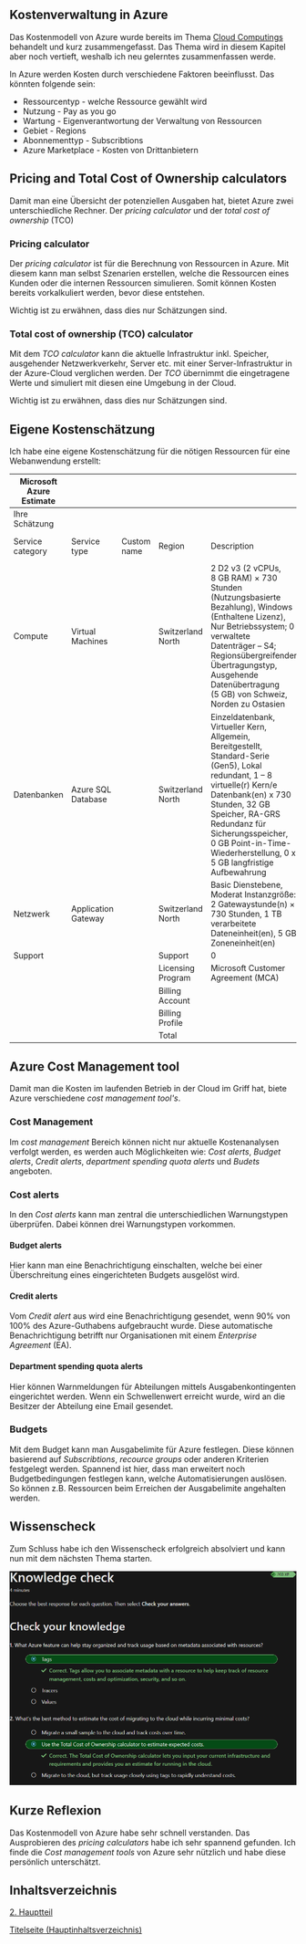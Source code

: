 ## Kostenverwaltung in Azure

Das Kostenmodell von Azure wurde bereits im Thema [Cloud Computings](./Beschreiben_des_Cloud_Computings.md#verbrauchsbasierten-modells-kostenmodell) behandelt und kurz zusammengefasst. Das Thema wird in diesem Kapitel aber noch vertieft, weshalb ich neu gelerntes zusammenfassen werde.

In Azure werden Kosten durch verschiedene Faktoren beeinflusst. Das könnten folgende sein:

- Ressourcentyp - welche Ressource gewählt wird
- Nutzung - Pay as you go
- Wartung - Eigenverantwortung der Verwaltung von Ressourcen
- Gebiet - Regions
- Abonnementtyp - Subscribtions
- Azure Marketplace - Kosten von Drittanbietern

## Pricing and Total Cost of Ownership calculators

Damit man eine Übersicht der potenziellen Ausgaben hat, bietet Azure zwei unterschiedliche Rechner. Der *pricing calculator* und der *total cost of ownership* (TCO)

### Pricing calculator

Der *pricing calculator* ist für die Berechnung von Ressourcen in Azure. Mit diesem kann man selbst Szenarien erstellen, welche die Ressourcen eines Kunden oder die internen Ressourcen simulieren. Somit können Kosten bereits vorkalkuliert werden, bevor diese entstehen. 

Wichtig ist zu erwähnen, dass dies nur Schätzungen sind.

### Total cost of ownership (TCO) calculator

Mit dem *TCO calculator* kann die aktuelle Infrastruktur inkl. Speicher, ausgehender Netzwerkverkehr, Server etc. mit einer Server-Infrastruktur in der Azure-Cloud verglichen werden. Der *TCO* übernimmt die eingetragene Werte und simuliert mit diesen eine Umgebung in der Cloud.

Wichtig ist zu erwähnen, dass dies nur Schätzungen sind.

## Eigene Kostenschätzung

Ich habe eine eigene Kostenschätzung für die nötigen Ressourcen für eine Webanwendung erstellt:

| Microsoft Azure Estimate |                     |             |                   |                                                                                                                                                                                                                                                                                               |                        |                        |
|--------------------------|---------------------|-------------|-------------------|-----------------------------------------------------------------------------------------------------------------------------------------------------------------------------------------------------------------------------------------------------------------------------------------------|------------------------|------------------------|
| Ihre Schätzung           |                     |             |                   |                                                                                                                                                                                                                                                                                               |                        |                        |
| Service category         | Service type        | Custom name | Region            | Description                                                                                                                                                                                                                                                                                   | Estimated monthly cost | Estimated upfront cost |
| Compute                  | Virtual Machines    |             | Switzerland North | 2 D2 v3 (2 vCPUs, 8 GB RAM) × 730 Stunden (Nutzungsbasierte Bezahlung), Windows (Enthaltene Lizenz), Nur Betriebssystem; 0 verwaltete Datenträger – S4; Regionsübergreifender Übertragungstyp, Ausgehende Datenübertragung (5 GB) von Schweiz, Norden zu Ostasien                             | CHF296.67              | CHF0.00                |
| Datenbanken              | Azure SQL Database  |             | Switzerland North | Einzeldatenbank, Virtueller Kern, Allgemein, Bereitgestellt, Standard-Serie (Gen5), Lokal redundant, 1 – 8 virtuelle(r) Kern/e Datenbank(en) x 730 Stunden, 32 GB Speicher, RA-GRS Redundanz für Sicherungsspeicher, 0 GB Point-in-Time-Wiederherstellung, 0 x 5 GB langfristige Aufbewahrung | CHF1’511.54            | CHF0.00                |
| Netzwerk                 | Application Gateway |             | Switzerland North | Basic Dienstebene, Moderat Instanzgröße: 2 Gatewaystunde(n) × 730 Stunden, 1 TB verarbeitete Dateneinheit(en), 5 GB Zoneneinheit(en)                                                                                                                                                          | CHF114.22              | CHF0.00                |
| Support                  |                     |             | Support           | 0                                                                                                                                                                                                                                                                                             | CHF0.00                |                        |
|                          |                     |             | Licensing Program | Microsoft Customer Agreement (MCA)                                                                                                                                                                                                                                                            |                        |                        |
|                          |                     |             | Billing Account   |                                                                                                                                                                                                                                                                                               |                        |                        |
|                          |                     |             | Billing Profile   |                                                                                                                                                                                                                                                                                               |                        |                        |
|                          |                     |             | Total             |                                                                                                                                                                                                                                                                                               | CHF1’922.43            | CHF0.00                |


## Azure Cost Management tool

Damit man die Kosten im laufenden Betrieb in der Cloud im Griff hat, biete Azure verschiedene *cost management tool's*. 

### Cost Management

Im *cost management* Bereich können nicht nur aktuelle Kostenanalysen verfolgt werden, es werden auch Möglichkeiten wie: *Cost alerts*, *Budget alerts*, *Credit alerts*, *department spending quota alerts* und *Budets* angeboten.

### Cost alerts

In den *Cost alerts* kann man zentral die unterschiedlichen Warnungstypen überprüfen. Dabei können drei Warnungstypen vorkommen.

#### Budget alerts

Hier kann man eine Benachrichtigung einschalten, welche bei einer Überschreitung eines eingerichteten Budgets ausgelöst wird.

#### Credit alerts

Vom *Credit alert* aus wird eine Benachrichtigung gesendet, wenn 90% von 100% des Azure-Guthabens aufgebraucht wurde. Diese automatische Benachrichtigung betrifft nur Organisationen mit einem *Enterprise Agreement* (EA).

#### Department spending quota alerts

Hier können Warnmeldungen für Abteilungen mittels Ausgabenkontingenten eingerichtet werden. Wenn ein Schwellenwert erreicht wurde, wird an die Besitzer der Abteilung eine Email gesendet.

### Budgets

Mit dem Budget kann man Ausgabelimite für Azure festlegen. Diese können basierend auf *Subscribtions*, *recource groups* oder anderen Kriterien festgelegt werden. Spannend ist hier, dass man erweitert noch Budgetbedingungen festlegen kann, welche Automatisierungen auslösen. So können z.B. Ressourcen beim Erreichen der Ausgabelimite angehalten werden.

## Wissenscheck

Zum Schluss habe ich den Wissenscheck erfolgreich absolviert und kann nun mit dem nächsten Thema starten.

![2. Wissensbeurteilung](../ressources/Wissensbeurteilung_Kosten.png)

## Kurze Reflexion

Das Kostenmodell von Azure habe sehr schnell verstanden. Das Ausprobieren des *pricing calculators* habe ich sehr spannend gefunden. Ich finde die *Cost management tools* von Azure sehr nützlich und habe diese persönlich unterschätzt.

## Inhaltsverzeichnis

[2. Hauptteil](./README.md)

[Titelseite (Hauptinhaltsverzeichnis)](../README.md)
